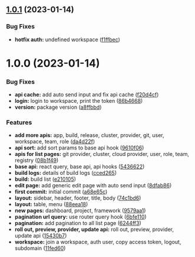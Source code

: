 ## [1.0.1](https://github.com/digitopvn/diginext-admin/compare/v1.0.0...v1.0.1) (2023-01-14)


### Bug Fixes

* **hotfix auth:** undefined workspace ([f1ffbec](https://github.com/digitopvn/diginext-admin/commit/f1ffbeca327ac8da3f190901e96bfbdf448e9a24))

# 1.0.0 (2023-01-14)


### Bug Fixes

* **api cache:** add auto send input and fix api cache ([f20d4cf](https://github.com/digitopvn/diginext-admin/commit/f20d4cf9f6b3083ce31a6bd9e37d4a1be25a1d14))
* **login:** login to workspace, print the token ([86b4668](https://github.com/digitopvn/diginext-admin/commit/86b4668210afef367cb2263ec0ced1aa1c05267d))
* **version:** package version ([a8ffbbd](https://github.com/digitopvn/diginext-admin/commit/a8ffbbddf81eb784965d75d83f7765ed2dcc871b))


### Features

* **add more apis:** app, build, release, cluster, provider, git, user, workspace, team, role ([da4d22f](https://github.com/digitopvn/diginext-admin/commit/da4d22f1425334796bb2d62e47506f26dae02107))
* **api sort:** add sort params to base api hook ([9610f06](https://github.com/digitopvn/diginext-admin/commit/9610f06e074a997c1bd21c2ad59525243bd0208c))
* **apis for list pages:** git provider, cluster, cloud provider, user, role, team, registry ([08b1f49](https://github.com/digitopvn/diginext-admin/commit/08b1f4967c13246688f11f7a118916bb8fe12330))
* **base api:** react query, base api, api hooks ([5436622](https://github.com/digitopvn/diginext-admin/commit/543662280535c08bee83797e385d81f8c31ed8cc))
* **build logs:** details of build logs ([cced265](https://github.com/digitopvn/diginext-admin/commit/cced2656732bf165926c4b825829ceea6e87e365))
* **build:** build list ([e210105](https://github.com/digitopvn/diginext-admin/commit/e2101051c985b268342e06ad08c03a8b878f0e4a))
* **edit page:** add generic edit page with auto send input ([8dfab86](https://github.com/digitopvn/diginext-admin/commit/8dfab861c53af45efa9164eb842b7601ac7881fd))
* **first commit:** initial commit ([a68e65c](https://github.com/digitopvn/diginext-admin/commit/a68e65cfd2fc475640a1539afd80432fc2e7f49b))
* **layout:** sidebar, header, footer, title, body ([74c1bd6](https://github.com/digitopvn/diginext-admin/commit/74c1bd68f278b448589ab59a19249da364da1395))
* **layout:** table, menu ([88eea18](https://github.com/digitopvn/diginext-admin/commit/88eea187a48ae5cf9c9986f0cd3f317ccdbad396))
* **new pages:** dashboard, project, framework ([9579aa1](https://github.com/digitopvn/diginext-admin/commit/9579aa1eab9822af7126f059b8f8c79f0bb9e5a6))
* **pagination url query:** use router query hook ([6bfe110](https://github.com/digitopvn/diginext-admin/commit/6bfe1104070654eca0ccdfbc8143fffb5f53b327))
* **pagination:** add pagination to all list page ([6244ff3](https://github.com/digitopvn/diginext-admin/commit/6244ff3ef99c1ab02d6bca435ce021ec22de3824))
* **roll out, preview, provider, update api:** roll out, preview, provider, update api ([15430b7](https://github.com/digitopvn/diginext-admin/commit/15430b7302829900c19ae2b9ba8b9a858895bcbd))
* **workspace:** join a workspace, auth user, copy access token, logout, subdomain ([11fed60](https://github.com/digitopvn/diginext-admin/commit/11fed600e91f45aa3c73c9e89031d9bdff835aea))
